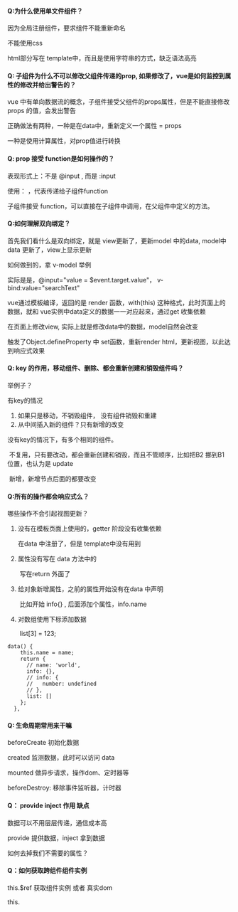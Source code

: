 #### Q:为什么使用单文件组件？

因为全局注册组件，要求组件不能重新命名

不能使用css

html部分写在 template中，而且是使用字符串的方式，缺乏语法高亮





#### Q: 子组件为什么不可以修改父组件传递的prop, 如果修改了，vue是如何监控到属性的修改并给出警告的？

vue 中有单向数据流的概念，子组件接受父组件的props属性，但是不能直接修改 props 的值，会发出警告

正确做法有两种，一种是在data中，重新定义一个属性 = props

一种是使用计算属性，对prop值进行转换



#### Q: prop 接受 function是如何操作的？



表现形式上：不是 @input , 而是 :input

使用： ，代表传递给子组件function

子组件接受 function，可以直接在子组件中调用，在父组件中定义的方法。





#### Q:如何理解双向绑定？

首先我们看什么是双向绑定，就是 view更新了，更新model 中的data,  model中data 更新了，view上显示更新

如何做到的，拿 v-model 举例

实际是是，@input="value = $event.target.value"，   v-bind:value="searchText"

vue通过模板编译，返回的是 render 函数，with(this) 这种格式，此时页面上的数据，就和 vue实例中data定义的数据一一对应起来，通过get 收集依赖

在页面上修改view, 实际上就是修改data中的数据，model自然会改变

触发了Object.defineProperty 中 set函数，重新render html，更新视图，以此达到响应式效果



#### Q: key 的作用，移动组件、删除、都会重新创建和销毁组件吗？

举例子？

有key的情况

1. 如果只是移动，不销毁组件， 没有组件销毁和重建
2. 从中间插入新的组件？只有新增的改变

没有key的情况下，有多个相同的组件。

​	不复用，只有要改动，都会重新创建和销毁，而且不管顺序，比如把B2  挪到B1  位置，也认为是 update

​	新增，新增节点后面的都要改变



#### Q:所有的操作都会响应式么？

哪些操作不会引起视图更新？
 1. 没有在模板页面上使用的，getter 阶段没有收集依赖

    在data 中注册了，但是 template中没有用到

 2. 属性没有写在 data 方法中的

    ​	写在return 外面了

 3. 给对象新增属性，之前的属性开始没有在data 中声明

    ​	比如开始 info{}  , 后面添加个属性，info.name

 4. 对数组使用下标添加数据

    ​	list[3] = 123;

```
data() {
    this.name = name;
    return {
      // name: 'world',
      info: {},
      // info: {
      //   number: undefined
      // },
      list: []
    };
  },
```



#### Q: 生命周期常用来干嘛

beforeCreate 初始化数据

created 监测数据，此时可以访问 data

mounted 做异步请求，操作dom、定时器等

beforeDestroy: 移除事件监听器，计时器



#### Q： provide inject 作用 缺点

数据可以不用层层传递，通信成本高

provide 提供数据，inject 拿到数据

如何去掉我们不需要的属性？



#### Q：如何获取跨组件组件实例

this.$ref  获取组件实例 或者 真实dom

this.